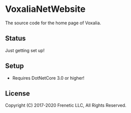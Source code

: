 # VoxaliaNetWebsite

The source code for the home page of Voxalia.

## Status

Just getting set up!

## Setup

- Requires DotNetCore 3.0 or higher!

## License

Copyright (C) 2017-2020 Frenetic LLC, All Rights Reserved.
